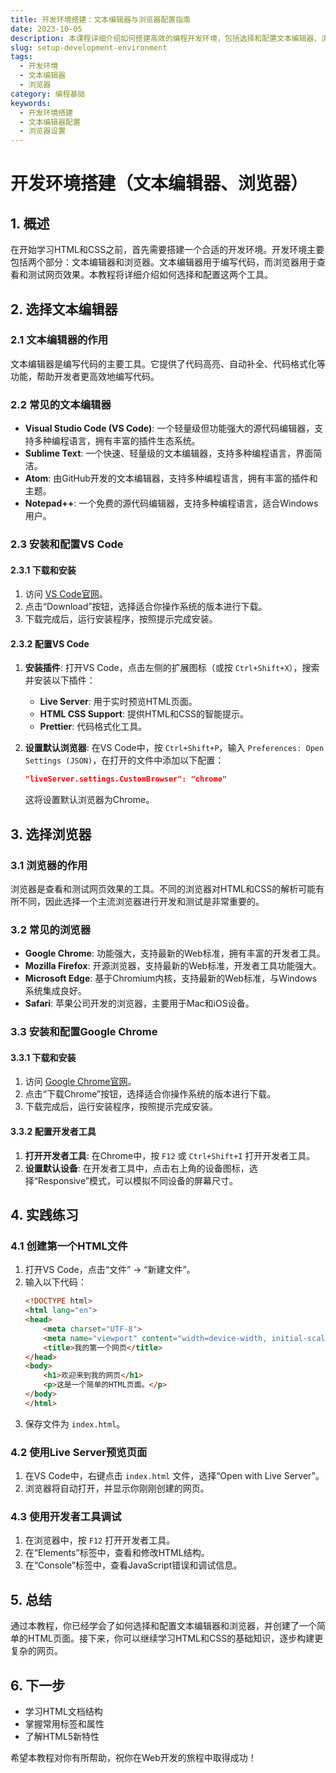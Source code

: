 ```yaml
---
title: 开发环境搭建：文本编辑器与浏览器配置指南
date: 2023-10-05
description: 本课程详细介绍如何搭建高效的编程开发环境，包括选择和配置文本编辑器、浏览器设置，以及相关工具的安装与使用。
slug: setup-development-environment
tags:
  - 开发环境
  - 文本编辑器
  - 浏览器
category: 编程基础
keywords:
  - 开发环境搭建
  - 文本编辑器配置
  - 浏览器设置
---
```


# 开发环境搭建（文本编辑器、浏览器）

## 1. 概述

在开始学习HTML和CSS之前，首先需要搭建一个合适的开发环境。开发环境主要包括两个部分：文本编辑器和浏览器。文本编辑器用于编写代码，而浏览器用于查看和测试网页效果。本教程将详细介绍如何选择和配置这两个工具。

## 2. 选择文本编辑器

### 2.1 文本编辑器的作用

文本编辑器是编写代码的主要工具。它提供了代码高亮、自动补全、代码格式化等功能，帮助开发者更高效地编写代码。

### 2.2 常见的文本编辑器

- **Visual Studio Code (VS Code)**: 一个轻量级但功能强大的源代码编辑器，支持多种编程语言，拥有丰富的插件生态系统。
- **Sublime Text**: 一个快速、轻量级的文本编辑器，支持多种编程语言，界面简洁。
- **Atom**: 由GitHub开发的文本编辑器，支持多种编程语言，拥有丰富的插件和主题。
- **Notepad++**: 一个免费的源代码编辑器，支持多种编程语言，适合Windows用户。

### 2.3 安装和配置VS Code

#### 2.3.1 下载和安装

1. 访问 [VS Code官网](https://code.visualstudio.com/)。
2. 点击“Download”按钮，选择适合你操作系统的版本进行下载。
3. 下载完成后，运行安装程序，按照提示完成安装。

#### 2.3.2 配置VS Code

1. **安装插件**: 打开VS Code，点击左侧的扩展图标（或按 `Ctrl+Shift+X`），搜索并安装以下插件：
   - **Live Server**: 用于实时预览HTML页面。
   - **HTML CSS Support**: 提供HTML和CSS的智能提示。
   - **Prettier**: 代码格式化工具。

2. **设置默认浏览器**: 在VS Code中，按 `Ctrl+Shift+P`，输入 `Preferences: Open Settings (JSON)`，在打开的文件中添加以下配置：
   ```json
   "liveServer.settings.CustomBrowser": "chrome"
   ```
   这将设置默认浏览器为Chrome。

## 3. 选择浏览器

### 3.1 浏览器的作用

浏览器是查看和测试网页效果的工具。不同的浏览器对HTML和CSS的解析可能有所不同，因此选择一个主流浏览器进行开发和测试是非常重要的。

### 3.2 常见的浏览器

- **Google Chrome**: 功能强大，支持最新的Web标准，拥有丰富的开发者工具。
- **Mozilla Firefox**: 开源浏览器，支持最新的Web标准，开发者工具功能强大。
- **Microsoft Edge**: 基于Chromium内核，支持最新的Web标准，与Windows系统集成良好。
- **Safari**: 苹果公司开发的浏览器，主要用于Mac和iOS设备。

### 3.3 安装和配置Google Chrome

#### 3.3.1 下载和安装

1. 访问 [Google Chrome官网](https://www.google.com/chrome/)。
2. 点击“下载Chrome”按钮，选择适合你操作系统的版本进行下载。
3. 下载完成后，运行安装程序，按照提示完成安装。

#### 3.3.2 配置开发者工具

1. **打开开发者工具**: 在Chrome中，按 `F12` 或 `Ctrl+Shift+I` 打开开发者工具。
2. **设置默认设备**: 在开发者工具中，点击右上角的设备图标，选择“Responsive”模式，可以模拟不同设备的屏幕尺寸。

## 4. 实践练习

### 4.1 创建第一个HTML文件

1. 打开VS Code，点击“文件” -> “新建文件”。
2. 输入以下代码：
   ```html
   <!DOCTYPE html>
   <html lang="en">
   <head>
       <meta charset="UTF-8">
       <meta name="viewport" content="width=device-width, initial-scale=1.0">
       <title>我的第一个网页</title>
   </head>
   <body>
       <h1>欢迎来到我的网页</h1>
       <p>这是一个简单的HTML页面。</p>
   </body>
   </html>
   ```
3. 保存文件为 `index.html`。

### 4.2 使用Live Server预览页面

1. 在VS Code中，右键点击 `index.html` 文件，选择“Open with Live Server”。
2. 浏览器将自动打开，并显示你刚刚创建的网页。

### 4.3 使用开发者工具调试

1. 在浏览器中，按 `F12` 打开开发者工具。
2. 在“Elements”标签中，查看和修改HTML结构。
3. 在“Console”标签中，查看JavaScript错误和调试信息。

## 5. 总结

通过本教程，你已经学会了如何选择和配置文本编辑器和浏览器，并创建了一个简单的HTML页面。接下来，你可以继续学习HTML和CSS的基础知识，逐步构建更复杂的网页。

## 6. 下一步

- 学习HTML文档结构
- 掌握常用标签和属性
- 了解HTML5新特性

希望本教程对你有所帮助，祝你在Web开发的旅程中取得成功！